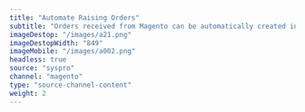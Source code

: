 ```yaml
---
title: "Automate Raising Orders"
subtitle: "Orders received from Magento can be automatically created in Syspro."
imageDestop: "/images/a21.png"
imageDestopWidth: "849"
imageMobile: "/images/a002.png"
headless: true
source: "syspro"
channel: "magento"
type: "source-channel-content"
weight: 2
---
```

